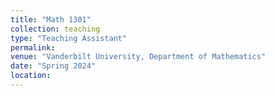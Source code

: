 ```yaml
---
title: "Math 1301"
collection: teaching
type: "Teaching Assistant"
permalink: 
venue: "Vanderbilt University, Department of Mathematics"
date: "Spring 2024"
location: 
---
```

